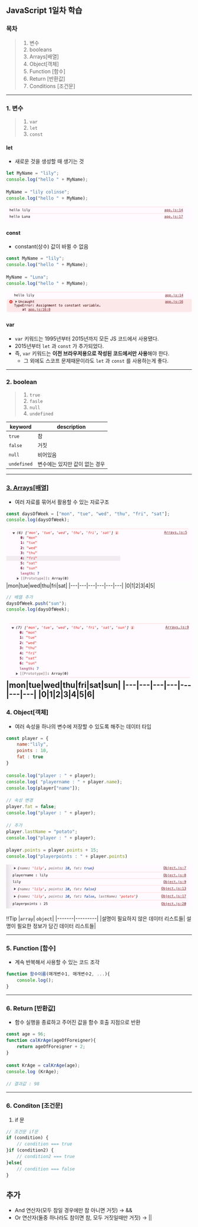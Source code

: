 ## JavaScript 1일차 학습

### 목차

> 1. 변수
> 2. booleans
> 3. Arrays[배열]
> 4. Object[객체]
> 5. Function [함수]
> 6. Return [반환값]
> 7. Conditions [조건문]

---

### 1. 변수
> 1. `var`
> 2. `let`
> 3. `const`

#### let
- 새로운 것을 생성할 때 생기는 것
```javascript
let MyName = "lily";
console.log("hello " + MyName);

MyName = "lily colinse";
console.log("hello " + MyName);
```
![img_1.png](../images/Day01/img01.png)

#### const
- constant(상수) 값이 바뀔 수 없음
```javascript
const MyName = "lily";
console.log("hello " + MyName);

MyName = "Luna";
console.log("hello " + MyName);
```
![img_2.png](../images/Day01/img02.png)

#### var
- `var` 키워드는 1995년부터 2015년까지 모든 JS 코드에서 사용됐다.
- 2015년부터 `let` 과 `const` 가 추가되었다.
- 즉, `var` 키워드는 **이전 브라우저용으로 작성된 코드에서만 사용**해야 한다.
  - 그 외에도 스코프 문제때문이라도 `let` 과 `const` 를 사용하는게 좋다.

---

### 2. boolean
> 1. `true`
> 2. `fasle`
> 3. `null`
> 4. `undefined`

|keyword|description|
|-------|-----------|
|`true`| 참|
|`false`| 거짓|
|`null`| 비어있음|
|`undefined`| 변수에는 있지만 값이 없는 경우|
---

### [3. Arrays[배열]](https://github.com/KangJeoungMi/Study-JavaScript/blob/master/markdown/day06.md)
- 여러 자료를 묶어서 활용할 수 있는 자료구조
```javascript
const daysOfWeek = ["mon", "tue", "wed", "thu", "fri", "sat"];
console.log(daysOfWeek);
```
![img_3.png](../images/Day01/img03.png)
|mon|tue|wed|thu|fri|sat|
|---|---|---|---|---|---|
|0|1|2|3|4|5|

```javascript
// 배열 추가
daysOfWeek.push("sun");
console.log(daysOfWeek);
```
![img_4.png](../images/Day01/img04.png)
|mon|tue|wed|thu|fri|sat|sun|
|---|---|---|---|---|---|---|
|0|1|2|3|4|5|6|
---



### 4. Object[객체]
- 여러 속성을 하나의 변수에 저장할 수 있도록 해주는 데이터 타입
```javascript
const player = {
    name:"lily",
    points : 10,
    fat : true
}

console.log("player : " + player);
console.log( "playername : " + player.name);
console.log(player["name"]);

// 속성 변경
player.fat = false;
console.log("player : " + player);

// 추가
player.lastName = "potato";
console.log("player : " + player);

player.points = player.points + 15;
console.log("playerpoints : " + player.points)
```
![img_5.png](../images/Day01/img05.png)


‼️Tip
|`array`| `object`|
|-------|---------|
|설명이 필요하지 않은 데이터 리스트들| 설명이 필요한 정보가 담긴 데이터 리스트들|

---

### 5. Function [함수]
- 계속 반복해서 사용할 수 있는 코드 조각
```javascript
function 함수이름(매개변수1, 매개변수2, ...){
    console.log();
}
```
---

### 6. Return [반환값]
- 함수 실행을 종료하고 주어진 값을 함수 호출 지점으로 반환
```javascript
const age = 96;
function calKrAge(ageOfForeigner){
    return ageOfForeigner + 2;
}

const KrAge = calKrAge(age);
console.log (KrAge);

// 결과값 : 98
```
---

### 6. Conditon [조건문]

1. if 문

```javascript
// 조건문 if문
if (condition) {
    // condition === true
}if (condition2) {
    // condition2 === true
}else{
    // condition === false
}
```

## 추가
- And 연산자(모두 참일 경우에만 참 아니면 거짓) → &&
- Or 연산자(둘중 하나라도 참이면 참, 모두 거짓일때만 거짓) → ||